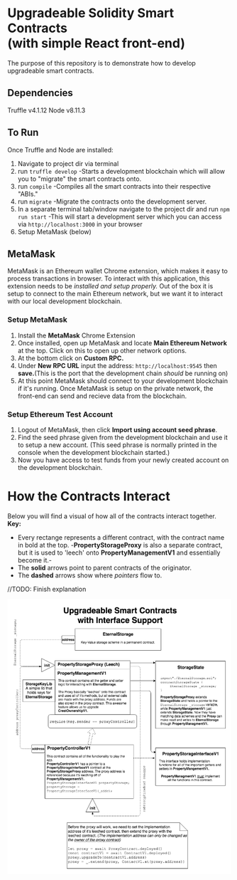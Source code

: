 # Upgradeable Solidity Smart Contracts <br/> (with simple React front-end)
The purpose of this repository is to demonstrate how to develop upgradeable smart contracts.

## Dependencies 
Truffle v4.1.12 
Node v8.11.3

## To Run
Once Truffle and Node are installed:

1. Navigate to project dir via terminal
2. run `truffle develop` -Starts a development blockchain which will allow you to "migrate" the smart contracts onto.
3. run `compile` -Compiles all the smart contracts into their respective "ABIs."
4. run `migrate` -Migrate the contracts onto the development server.
5. In a separate terminal tab/window navigate to the project dir and run `npm run start` -This will start a development server which you can access via `http://localhost:3000` in your browser
6. Setup MetaMask (below)

## MetaMask
MetaMask is an Ethereum wallet Chrome extension, which makes it easy to process transactions in browser. To interact with this application, this extension needs to be *installed and setup properly.* Out of the box it is setup to connect to the main Ethereum network, but we want it to interact with our local development blockchain.

### Setup MetaMask
1. Install the **MetaMask** Chrome Extension 
2. Once installed, open up MetaMask and locate **Main Ethereum Network** at the top. Click on this to open up other network options.
3. At the bottom click on **Custom RPC.**
4. Under **New RPC URL** input the address: `http://localhost:9545` then **save.**(This is the port that the development chain *should* be running on)
5. At this point MetaMask should connect to your development blockchain if it's running. Once MetaMask is setup on the private network, the front-end can send and recieve data from the blockchain.

### Setup Ethereum Test Account 
1. Logout of MetaMask, then click **Import using account seed phrase**. 
2. Find the seed phrase given from the development blockchain and use it to setup a new account. (This seed phrase is normally printed in the console when the development blockchain started.)  
3. Now you have access to test funds from your newly created account on the development blockchain.

# How the Contracts Interact
Below you will find a visual of how all of the contracts interact together.
**Key:**
* Every rectange represents a different contract, with the contract name in bold at the top. -**PropertyStorageProxy** is also a separate contract, but it is used to 'leech' onto **PropertyManagementV1** and essentially become it.- 
* The **solid** arrows point to parent contracts of the originator. 
* The **dashed** arrows show where *pointers* flow to.   

//TODO: Finish explanation 

![Contract Diagram](https://github.com/BryceDoganer/UpgradeableSmartContracts/blob/master/contract-diagram.png)